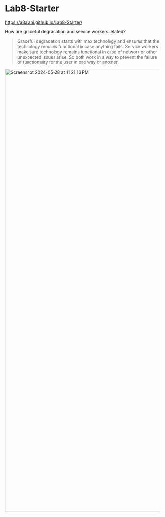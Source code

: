 # Lab8-Starter

https://a3alani.github.io/Lab8-Starter/

How are graceful degradation and service workers related?
> Graceful degradation starts with max technology and ensures that the technology remains functional in case anything fails. Service workers make sure technology remains functional in case of network or other unexpected issues arise. So both work in a way to prevent the failure of functionality for the user in one way or another.


<img width="1440" alt="Screenshot 2024-05-28 at 11 21 16 PM" src="https://github.com/a3alani/Lab8-Starter/assets/103146838/e6bd2fff-0078-438d-b080-324c14844f1b">
